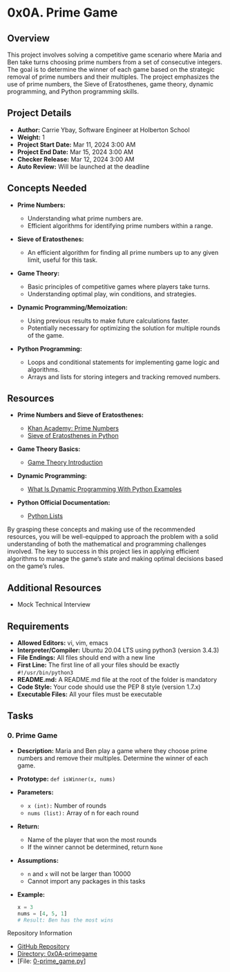# 0x0A. Prime Game

## Overview

This project involves solving a competitive game scenario where Maria and Ben take turns choosing prime numbers from a set of consecutive integers. The goal is to determine the winner of each game based on the strategic removal of prime numbers and their multiples. The project emphasizes the use of prime numbers, the Sieve of Eratosthenes, game theory, dynamic programming, and Python programming skills.

## Project Details

- **Author:** Carrie Ybay, Software Engineer at Holberton School
- **Weight:** 1
- **Project Start Date:** Mar 11, 2024 3:00 AM
- **Project End Date:** Mar 15, 2024 3:00 AM
- **Checker Release:** Mar 12, 2024 3:00 AM
- **Auto Review:** Will be launched at the deadline

## Concepts Needed

- **Prime Numbers:**
  - Understanding what prime numbers are.
  - Efficient algorithms for identifying prime numbers within a range.

- **Sieve of Eratosthenes:**
  - An efficient algorithm for finding all prime numbers up to any given limit, useful for this task.

- **Game Theory:**
  - Basic principles of competitive games where players take turns.
  - Understanding optimal play, win conditions, and strategies.

- **Dynamic Programming/Memoization:**
  - Using previous results to make future calculations faster.
  - Potentially necessary for optimizing the solution for multiple rounds of the game.

- **Python Programming:**
  - Loops and conditional statements for implementing game logic and algorithms.
  - Arrays and lists for storing integers and tracking removed numbers.

## Resources

- **Prime Numbers and Sieve of Eratosthenes:**
  - [Khan Academy: Prime Numbers](https://www.khanacademy.org/math/pre-algebra/pre-algebra-factors-multiples/pre-algebra-prime-numbers/v/prime-numbers-introduction-to-prime-numbers)
  - [Sieve of Eratosthenes in Python](https://runestone.academy/runestone/books/published/pythonds/AlgorithmAnalysis/TheSieveOfEratosthenes.html)

- **Game Theory Basics:**
  - [Game Theory Introduction](https://www.khanacademy.org/economics-finance-domain/microeconomics/nash-equilibrium-tutorial/v/nash-equilibrium-part-1)
  
- **Dynamic Programming:**
  - [What Is Dynamic Programming With Python Examples](https://realpython.com/python-dynamic-programming/)

- **Python Official Documentation:**
  - [Python Lists](https://docs.python.org/3/tutorial/introduction.html#lists)

By grasping these concepts and making use of the recommended resources, you will be well-equipped to approach the problem with a solid understanding of both the mathematical and programming challenges involved. The key to success in this project lies in applying efficient algorithms to manage the game’s state and making optimal decisions based on the game’s rules.

## Additional Resources

- Mock Technical Interview

## Requirements

- **Allowed Editors:** vi, vim, emacs
- **Interpreter/Compiler:** Ubuntu 20.04 LTS using python3 (version 3.4.3)
- **File Endings:** All files should end with a new line
- **First Line:** The first line of all your files should be exactly `#!/usr/bin/python3`
- **README.md:** A README.md file at the root of the folder is mandatory
- **Code Style:** Your code should use the PEP 8 style (version 1.7.x)
- **Executable Files:** All your files must be executable

## Tasks

### 0. Prime Game

- **Description:** Maria and Ben play a game where they choose prime numbers and remove their multiples. Determine the winner of each game.

- **Prototype:** `def isWinner(x, nums)`

- **Parameters:**
  - `x (int):` Number of rounds
  - `nums (list):` Array of n for each round

- **Return:**
  - Name of the player that won the most rounds
  - If the winner cannot be determined, return `None`

- **Assumptions:**
  - `n` and `x` will not be larger than 10000
  - Cannot import any packages in this tasks

- **Example:**
  ```python
  x = 3
  nums = [4, 5, 1]
  # Result: Ben has the most wins
Repository Information
- [GitHub Repository](https://github.com/sabrallah/alx-interview/tree/master)
- [Directory: 0x0A-primegame](https://github.com/sabrallah/alx-interview/tree/master/0x0A-primegame)
- [File: [0-prime_game.py](https://github.com/sabrallah/alx-interview/blob/master/0x0A-primegame/0-prime_game.py)]

